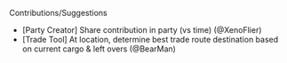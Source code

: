 Contributions/Suggestions 
* [Party Creator] Share contribution in party (vs time) (@XenoFlier)
* [Trade Tool] At location, determine best trade route destination based on current cargo & left overs (@BearMan)

